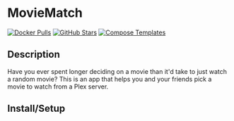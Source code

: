 # MovieMatch

[![Docker Pulls](https://img.shields.io/docker/pulls/lukechannings/moviematch?style=flat-square&color=607D8B&label=docker%20pulls&logo=docker)](https://hub.docker.com/lukechannings/moviematch)
[![GitHub Stars](https://img.shields.io/github/stars/LukeChannings/moviematch?style=flat-square&color=607D8B&label=github%20stars&logo=github)](https://github.com/LukeChannings/moviematch)
[![Compose Templates](https://img.shields.io/static/v1?style=flat-square&color=607D8B&label=compose&message=templates)](https://github.com/GhostWriters/DockSTARTer/tree/main/compose/.apps/moviematch)

## Description

Have you ever spent longer deciding on a movie than it'd take to just watch a
random movie? This is an app that helps you and your friends pick a movie to
watch from a Plex server.

## Install/Setup
